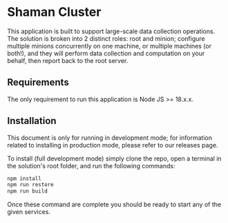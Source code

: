 # Shaman Cluster
This application is built to support large-scale data collection operations. The solution is broken into 2 distinct roles: root and minion; configure multiple minions concurrently on one machine, or multiple machines (or both!), and they will perform data collection and computation on your behalf, then report back to the root server.

## Requirements
The only requirement to run this application is Node JS >= 18.x.x.

## Installation
This document is only for running in development mode; for information related to installing in production mode, please refer to our releases page. 

To install (full development mode) simply clone the repo, open a terminal in the solution's root folder, and run the following commands:
```sh
npm install
npm run restore
npm run build
```

Once these command are complete you should be ready to start any of the given services. 